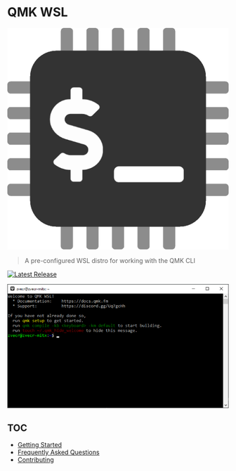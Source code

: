 # QMK WSL

![](logo.png)

> A pre-configured WSL distro for working with the QMK CLI

[![Latest Release](https://img.shields.io/github/v/release/qmk/qmk_distro_wsl?color=3D87CE&label=Latest&sort=semver&style=for-the-badge)](https://github.com/qmk/qmk_distro_wsl/releases/latest)

![](terminal.png)

## TOC

* [Getting Started](guide.md)
* [Frequently Asked Questions](faq.md)
* [Contributing](dev.md)
